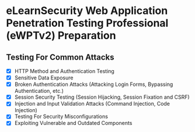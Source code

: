 # eLearnSecurity Web Application Penetration Testing Professional (eWPTv2) Preparation

## Testing For Common Attacks

- [x] HTTP Method and Authentication Testing
- [x] Sensitive Data Exposure
- [x] Broken Authentication Attacks (Attacking Login Forms, Bypassing Authentication, etc.)
- [x] Session Security Testing (Session Hijacking, Session Fixation and CSRF)
- [x] Injection and Input Validation Attacks (Command Injection, Code Injection)
- [x] Testing For Security Misconfigurations
- [x] Exploiting Vulnerable and Outdated Components
